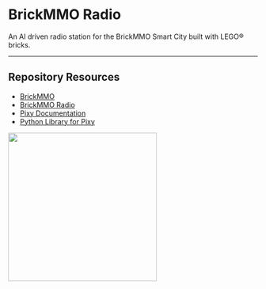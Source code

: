 # BrickMMO Radio

An AI driven radio station for the BrickMMO Smart City built with LEGO® bricks.

***

## Repository Resources

* [BrickMMO](https://www.brickmmo.com/)
* [BrickMMO Radio](https://radio.brickmmo.com/)
* [Pixy Documentation](https://docs.pixycam.com/wiki/doku.php)
* [Python Library for Pixy](https://github.com/KWSmit/Pixy_ev3dev)

<a href="https://brickmmo.com">
<img src="https://brickmmo.com/images/brickmmo-logo-horizontal.jpg" width="300">
</a>
